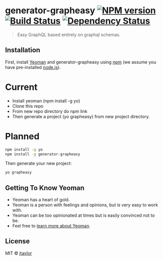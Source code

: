 # generator-grapheasy [![NPM version][npm-image]][npm-url] [![Build Status][travis-image]][travis-url] [![Dependency Status][daviddm-image]][daviddm-url]
> Easy GraphQL based entirely on graphql schemas.

## Installation

First, install [Yeoman](http://yeoman.io) and generator-grapheasy using [npm](https://www.npmjs.com/) (we assume you have pre-installed [node.js](https://nodejs.org/)).

# Current

* Install yeoman (npm install -g yo)
* Clone this repo
* From new repo directory do npm link
* Then generate a project (yo grapheasy) from new project directory.



# Planned

```bash
npm install -g yo
npm install -g generator-grapheasy
```

Then generate your new project:

```bash
yo grapheasy
```

## Getting To Know Yeoman

 * Yeoman has a heart of gold.
 * Yeoman is a person with feelings and opinions, but is very easy to work with.
 * Yeoman can be too opinionated at times but is easily convinced not to be.
 * Feel free to [learn more about Yeoman](http://yeoman.io/).

## License

MIT © [jtaylor]()


[npm-image]: https://badge.fury.io/js/generator-grapheasy.svg
[npm-url]: https://npmjs.org/package/generator-grapheasy
[travis-image]: https://travis-ci.org/jjwtay/generator-grapheasy.svg?branch=master
[travis-url]: https://travis-ci.org/jjwtay/generator-grapheasy
[daviddm-image]: https://david-dm.org/jjwtay/generator-grapheasy.svg?theme=shields.io
[daviddm-url]: https://david-dm.org/jjwtay/generator-grapheasy
